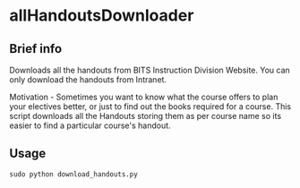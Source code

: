 # allHandoutsDownloader

## Brief info
Downloads all the handouts from BITS Instruction Division Website. You can only download the handouts from Intranet.

Motivation - Sometimes you want to know what the course offers to plan your electives better, or just to find out the books required for a course.
This script downloads all the Handouts storing them as per course name so its easier to find a particular course's handout.

## Usage
  
    sudo python download_handouts.py
